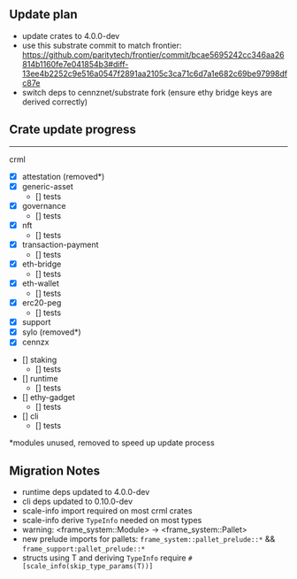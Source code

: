 ## Update plan
- update crates to 4.0.0-dev
- use this substrate commit to match frontier: https://github.com/paritytech/frontier/commit/bcae5695242cc346aa26814b1160fe7e041854b3#diff-13ee4b2252c9e516a0547f2891aa2105c3ca71c6d7a1e682c69be97998dfc87e
- switch deps to cennznet/substrate fork (ensure ethy bridge keys are derived correctly)

## Crate update progress
---
crml
- [x] attestation (removed*)
- [x] generic-asset
    - [] tests
- [x] governance
    - [] tests
- [x] nft
    - [] tests
- [x] transaction-payment
    - [] tests
- [x] eth-bridge
    - [] tests
- [x] eth-wallet
    - [] tests
- [x] erc20-peg
    - [] tests
- [x] support
- [x] sylo (removed*)
- [x] cennzx
- [] staking  
    - [] tests
- [] runtime  
    - [] tests    
- [] ethy-gadget  
    - [] tests  
- [] cli  
    - [] tests  

*modules unused, removed to speed up update process

## Migration Notes

- runtime deps updated to 4.0.0-dev
- cli deps updated to 0.10.0-dev
- scale-info import required on most crml crates
- scale-info derive `TypeInfo` needed on most types
- warning: <frame_system::Module<T>> -> <frame_system::Pallet<T>>
- new prelude imports for pallets: `frame_system::pallet_prelude::*` && `frame_support:pallet_prelude::*`
- structs using T and deriving `TypeInfo` require `#[scale_info(skip_type_params(T))]`
